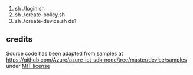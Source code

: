 1. sh .\login.sh <iothubowner-constring>
2. sh .\create-policy.sh <iothubname>
3. sh .\create-device.sh ds1

## credits
Source code has been adapted from samples at https://github.com/Azure/azure-iot-sdk-node/tree/master/device/samples under [MIT license](https://github.com/Azure/azure-iot-sdk-node/blob/master/LICENSE)